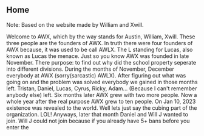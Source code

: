 ## Home
Note: Based on the website made by William and Xwill.

Welcome to AWX, which by the way stands for Austin, William, Xwill. These three people are the founders of AWX. In truth there were four founders of AWX because, it was used to be call AWLX. The L standing for Lucas, also known as Lucas the menace. Just so you know AWX was founded in late November. There purpose: to find out why did the school property seperate into different divisions. During the months of November, December everybody at AWX (sorry(sarcastic) AWLX). After figuring out what was going on and the problem was solved everybody we gained in those months left. Tristan, Daniel, Lucas, Cyrus, Ricky, Adam... (Because I can't remember anybody else) left. Six months later AWX grew with two more people. Now a whole year after the real purpose AWX grew to ten people. On Jan 10, 2023 existence was revealed to the world. Well lets just say the cubing part of the organization. LOL! Anyways, later that month Daniel and Will J wanted to join. Will J could not join because if you already have 5+ bans before you enter the
